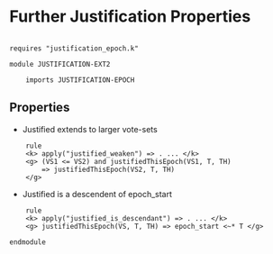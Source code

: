 Further Justification Properties
================================

```k

requires "justification_epoch.k"

module JUSTIFICATION-EXT2

    imports JUSTIFICATION-EPOCH

```

## Properties 

- Justified extends to larger vote-sets

```k
    rule
    <k> apply("justified_weaken") => . ... </k>
    <g> (VS1 <= VS2) and justifiedThisEpoch(VS1, T, TH) 
        => justifiedThisEpoch(VS2, T, TH)
    </g>
```

- Justified is a descendent of epoch_start

```k
    rule
    <k> apply("justified_is_descendant") => . ... </k>
    <g> justifiedThisEpoch(VS, T, TH) => epoch_start <~* T </g>
```

```k
endmodule

```
